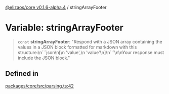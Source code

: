 [@elizaos/core v0.1.6-alpha.4](../index.md) / stringArrayFooter

# Variable: stringArrayFooter

> `const` **stringArrayFooter**: "Respond with a JSON array containing the values in a JSON block formatted for markdown with this structure:\n\`\`\`json\n\[\n 'value',\n 'value'\n\]\n\`\`\`\n\nYour response must include the JSON block."

## Defined in

[packages/core/src/parsing.ts:42](https://github.com/elizaos/eliza/blob/main/packages/core/src/parsing.ts#L42)
